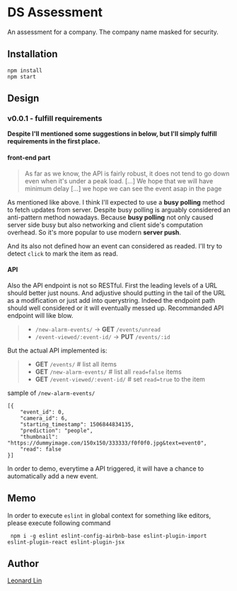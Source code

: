 # DS Assessment

An assessment for a company. The company name masked for security.

## Installation

```
npm install
npm start
```


## Design

### v0.0.1 - fulfill requirements

**Despite I'll mentioned some suggestions in below, but I'll simply fulfill requirements in the first place.**

#### front-end part

> As far as we know, the API is fairly robust, it does not tend to go down even when it's under a peak load. [...] We hope that we will have minimum delay [...] we hope we can see the event asap in the page

As mentioned like above. I think I'll expected to use a **busy polling** method to fetch updates from server. Despite busy polling is arguably considered an anti-pattern method nowadays. Because **busy polling** not only caused server side busy but also networking and client side's computation overhead. So it's more popular to use modern **server push**.

And its also not defined how an event can considered as readed. I'll try to detect `click` to mark the item as read.

#### API

Also the API endpoint is not so RESTful. First the leading levels of a URL should better just nouns. And adjustive should putting in the tail of the URL as a modification or just add into querystring. Indeed the endpoint path should well considered or it will eventually messed up. Recommanded API endpoint will like blow.

> * `/new-alarm-events/` -> **GET** `/events/unread`
> * `/event-viewed/:event-id/` -> **PUT** `/events/:id`

But the actual API implemented is:
> * **GET** `/events/` # list all items
> * **GET** `/new-alarm-events/` # list all `read=false` items
> * **GET** `/event-viewed/:event-id/` # set `read=true` to the item

sample of `/new-alarm-events/`
```
[{
	"event_id": 0,
	"camera_id": 6,
	"starting_timestamp": 1506844834135,
	"prediction": "people",
	"thumbnail": "https://dummyimage.com/150x150/333333/f0f0f0.jpg&text=event0",
	"read": false
}]
```
In order to demo, everytime a API triggered, it will have a chance to automatically add a new event.

## Memo

In order to execute `eslint` in global context for something like editors, please execute following command

```
 npm i -g eslint eslint-config-airbnb-base eslint-plugin-import eslint-plugin-react eslint-plugin-jsx
 ```

## Author

[Leonard Lin](https://github.com/gwokae)

